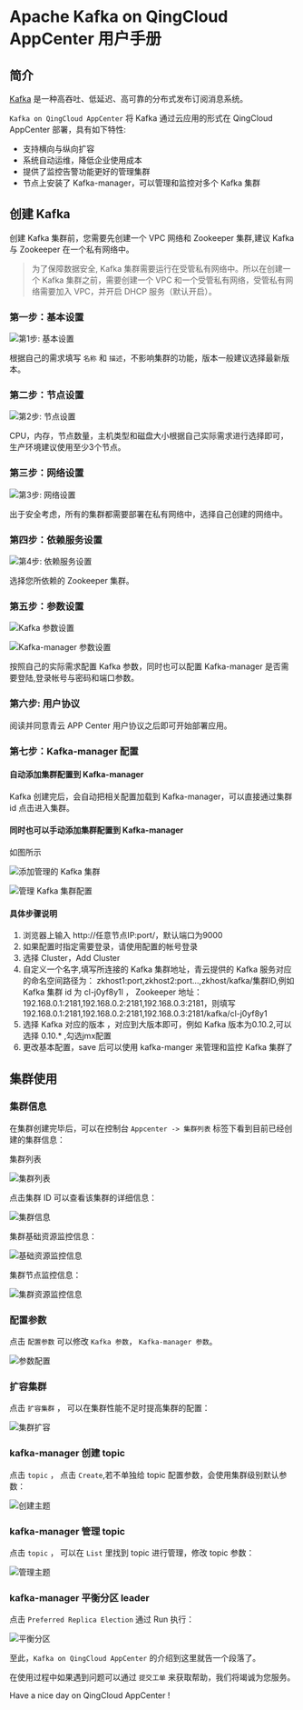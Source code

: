 # Apache Kafka on QingCloud AppCenter 用户手册

## 简介

[Kafka](http://kafka.apache.org/) 是一种高吞吐、低延迟、高可靠的分布式发布订阅消息系统。

`Kafka on QingCloud AppCenter` 将 Kafka 通过云应用的形式在 QingCloud AppCenter 部署，具有如下特性:

-  支持横向与纵向扩容
- 系统自动运维，降低企业使用成本
- 提供了监控告警功能更好的管理集群
- 节点上安装了 Kafka-manager，可以管理和监控对多个 Kafka 集群

## 创建 Kafka

创建 Kafka 集群前，您需要先创建一个 VPC 网络和 Zookeeper 集群,建议 Kafka 与 Zookeeper 在一个私有网络中。

> 为了保障数据安全, Kafka 集群需要运行在受管私有网络中。所以在创建一个 Kafka 集群之前，需要创建一个 VPC 和一个受管私有网络，受管私有网络需要加入 VPC，并开启 DHCP 服务（默认开启）。



### 第一步：基本设置


![第1步: 基本设置](../../images/kafka/basic_config.png)

根据自己的需求填写 `名称` 和 `描述`，不影响集群的功能，版本一般建议选择最新版本。

### 第二步：节点设置

![第2步: 节点设置](../../images/kafka/node_config.png)

CPU，内存，节点数量，主机类型和磁盘大小根据自己实际需求进行选择即可，生产环境建议使用至少3个节点。

### 第三步：网络设置

![第3步: 网络设置](../../images/kafka/vxnet_config.png)

出于安全考虑，所有的集群都需要部署在私有网络中，选择自己创建的网络中。

### 第四步：依赖服务设置

![第4步: 依赖服务设置](../../images/kafka/zk_config.png)

选择您所依赖的 Zookeeper 集群。

### 第五步：参数设置

![Kafka 参数设置](../../images/kafka/kafka_param_config.png)

![Kafka-manager 参数设置](../../images/kafka/kafka-manager_param_config.png)

按照自己的实际需求配置 Kafka 参数，同时也可以配置 Kafka-manager 是否需要登陆,登录帐号与密码和端口参数。

### 第六步: 用户协议

阅读并同意青云 APP Center 用户协议之后即可开始部署应用。

### 第七步：Kafka-manager 配置

#### 自动添加集群配置到 Kafka-manager

Kafka 创建完后，会自动把相关配置加载到 Kafka-manager，可以直接通过集群 id 点击进入集群。


#### 同时也可以手动添加集群配置到 Kafka-manager  

如图所示

![添加管理的 Kafka 集群 ](../../images/kafka/kafka-manager_init1.png)

![管理 Kafka 集群配置](../../images/kafka/kafka-manager_init2.png)

#### 具体步骤说明

 1. 浏览器上输入 http://任意节点IP:port/，默认端口为9000
 2. 如果配置时指定需要登录，请使用配置的帐号登录
 3. 选择 Cluster，Add Cluster
 4. 自定义一个名字,填写所连接的 Kafka 集群地址，青云提供的 Kafka 服务对应的命名空间路径为： zkhost1:port,zkhost2:port...,zkhost/kafka/集群ID,例如 Kafka 集群 id 为 cl-j0yf8y1l ， Zookeeper 地址：192.168.0.1:2181,192.168.0.2:2181,192.168.0.3:2181，则填写 192.168.0.1:2181,192.168.0.2:2181,192.168.0.3:2181/kafka/cl-j0yf8y1
 5. 选择 Kafka 对应的版本 ，对应到大版本即可，例如 Kafka 版本为0.10.2,可以选择 0.10.* ,勾选jmx配置
 6. 更改基本配置，save 后可以使用 kafka-manger 来管理和监控 Kafka 集群了

## 集群使用

### 集群信息
在集群创建完毕后，可以在控制台 `Appcenter -> 集群列表` 标签下看到目前已经创建的集群信息：

 集群列表

![集群列表 ](../../images/kafka/cluster_info.png)

 点击集群 ID 可以查看该集群的详细信息：

![集群信息](../../images/kafka/nodes_info.png)

 集群基础资源监控信息：

![基础资源监控信息](../../images/kafka/cpu_info.png)  

 集群节点监控信息：

![集群资源监控信息](../../images/kafka/app_info.png)

### 配置参数

  点击 `配置参数` 可以修改 `Kafka 参数`， `Kafka-manager 参数`。

  ![参数配置](../../images/kafka/params_set.png)

### 扩容集群

  点击 `扩容集群` ， 可以在集群性能不足时提高集群的配置：

  ![集群扩容](../../images/kafka/resize_cluster.png)

### kafka-manager 创建 topic

点击 `topic` ， 点击 `Create`,若不单独给 topic 配置参数，会使用集群级别默认参数：

![创建主题](../../images/kafka/create_topic.png)

### kafka-manager 管理 topic

点击 `topic` ， 可以在 `List` 里找到 topic 进行管理，修改 topic 参数：

![管理主题](../../images/kafka/manager_topic.png)

### kafka-manager 平衡分区 leader

点击 `Preferred Replica Election` 通过 Run 执行：

![平衡分区](../../images/kafka/rebalance_leader.png)


至此，`Kafka on QingCloud AppCenter` 的介绍到这里就告一个段落了。

在使用过程中如果遇到问题可以通过 `提交工单` 来获取帮助，我们将竭诚为您服务。

Have a nice day on QingCloud AppCenter !
